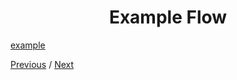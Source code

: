 <h1 align="center">Example Flow</h1>

[example](https://www.oauth.com/oauth2-servers/single-page-apps/#example "example")

[Previous](https:// "Previous")
/
[Next](https:// "Next")
